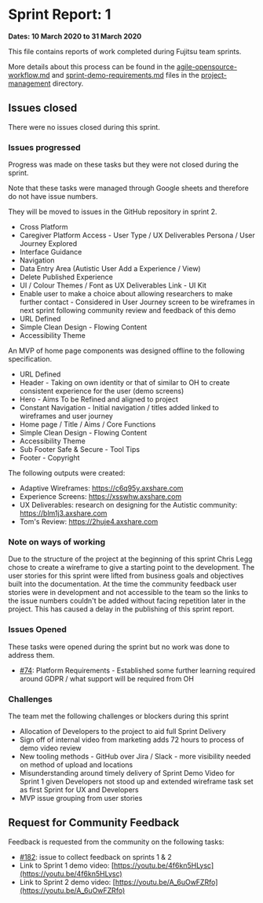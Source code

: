 # Sprint Report: 1

**Dates: 10 March 2020 to 31 March 2020**

This file contains reports of work completed during Fujitsu team sprints.

More details about this process can be found in the [agile-opensource-workflow.md](project-management/agile-opensource-workflow.md) and [sprint-demo-requirements.md](project-management/sprint-demo-requirements.md) files in the [project-management](project-management) directory.

## Issues closed

There were no issues closed during this sprint.

### Issues progressed

Progress was made on these tasks but they were not closed during the sprint.

Note that these tasks were managed through Google sheets and therefore do not have issue numbers.

They will be moved to issues in the GitHub repository in sprint 2.

* Cross Platform
* Caregiver Platform Access - User Type / UX Deliverables Persona / User  Journey Explored
* Interface Guidance
* Navigation
* Data Entry Area (Autistic User Add a Experience / View)
* Delete Published Experience
* UI / Colour Themes / Font as UX Deliverables Link - UI Kit
* Enable user to make a choice about allowing researchers to make further contact - Considered in User Journey screen to be wireframes in next sprint following community review and feedback of this demo
* URL Defined
* Simple Clean Design - Flowing Content
* Accessibility Theme

An MVP of home page components was designed offline to the following specification.

* URL Defined
* Header - Taking on own identity or that of similar to OH to create consistent experience for the user (demo screens)
* Hero - Aims To be Refined and aligned to project
* Constant Navigation - Initial navigation / titles added linked to wireframes and user journey
* Home page / Title / Aims / Core Functions
* Simple Clean Design - Flowing Content
* Accessibility Theme
* Sub Footer Safe & Secure - Tool Tips
* Footer - Copyright

The following outputs were created:

* Adaptive Wireframes: https://c6q95y.axshare.com
* Experience Screens: https://xsswhw.axshare.com
* UX Deliverables: research on designing for the Autistic community: https://blm1j3.axshare.com
* Tom's Review: https://2huje4.axshare.com

### Note on ways of working

Due to the structure of the project at the beginning of this sprint Chris Legg chose to create a wireframe to give a starting point to the development.
The user stories for this sprint were lifted from business goals and objectives built into the documentation.
At the time the community feedback user stories were in development and not accessible to the team so the links to the issue numbers couldn't be added without facing repetition later in the project.
This has caused a delay in the publishing of this sprint report.

### Issues Opened

These tasks were opened during the sprint but no work was done to address them.

* [#74](https://github.com/alan-turing-institute/AutisticaCitizenScience/issues/74): Platform Requirements - Established some further learning required around GDPR / what support will be required from OH

### Challenges

The team met the following challenges or blockers during this sprint

* Allocation of Developers to the project to aid full Sprint Delivery
* Sign off of internal video from marketing adds 72 hours to process of demo video review
* New tooling methods - GitHub over Jira / Slack - more visibility needed on method of upload and locations
* Misunderstanding around timely delivery of Sprint Demo Video for Sprint 1 given Developers not stood up and extended wireframe task set as first Sprint for UX and Developers
* MVP issue grouping from user stories

## Request for Community Feedback

Feedback is requested from the community on the following tasks:

* [#182](https://github.com/alan-turing-institute/AutisticaCitizenScience/issues/182): issue to collect feedback on sprints 1 & 2
* Link to Sprint 1 demo video: [https://youtu.be/4f6kn5HLysc](https://youtu.be/4f6kn5HLysc)
* Link to Sprint 2 demo video: [https://youtu.be/A_6uOwFZRfo](https://youtu.be/A_6uOwFZRfo)
